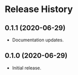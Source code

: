 Release History
===============

0.1.1 (2020-06-29)
------------------

- Documentation updates.


0.1.0 (2020-06-29)
------------------

-   Initial release.
